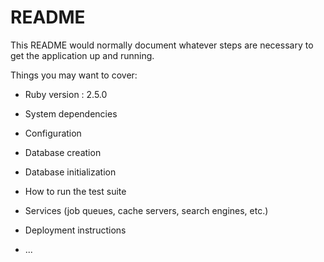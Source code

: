 # README

This README would normally document whatever steps are necessary to get the
application up and running.

Things you may want to cover:

* Ruby version : 2.5.0

* System dependencies

* Configuration

* Database creation

* Database initialization

* How to run the test suite

* Services (job queues, cache servers, search engines, etc.)

* Deployment instructions

* ...
